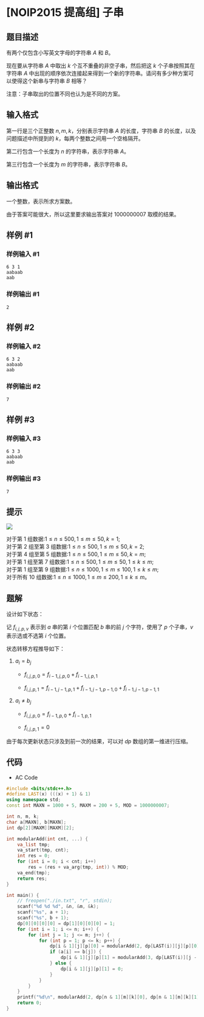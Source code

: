 # [NOIP2015 提高组] 子串

## 题目描述

有两个仅包含小写英文字母的字符串 $A$ 和 $B$。

现在要从字符串 $A$ 中取出 $k$ 个互不重叠的非空子串，然后把这 $k$ 个子串按照其在字符串 $A$ 中出现的顺序依次连接起来得到一个新的字符串。请问有多少种方案可以使得这个新串与字符串 $B$ 相等？

注意：子串取出的位置不同也认为是不同的方案。

## 输入格式

第一行是三个正整数 $n,m,k$，分别表示字符串 $A$ 的长度，字符串 $B$ 的长度，以及问题描述中所提到的 $k$，每两个整数之间用一个空格隔开。

第二行包含一个长度为 $n$ 的字符串，表示字符串 $A$。

第三行包含一个长度为 $m$ 的字符串，表示字符串 $B$。

## 输出格式

一个整数，表示所求方案数。

由于答案可能很大，所以这里要求输出答案对 $1000000007$ 取模的结果。

## 样例 #1

### 样例输入 #1

```
6 3 1
aabaab
aab
```

### 样例输出 #1

```
2
```

## 样例 #2

### 样例输入 #2

```
6 3 2
aabaab
aab
```

### 样例输出 #2

```
7
```

## 样例 #3

### 样例输入 #3

```
6 3 3
aabaab
aab
```

### 样例输出 #3

```
7
```

## 提示

![](https://cdn.luogu.com.cn/upload/pic/1830.png)

对于第 1 组数据:$1≤n≤500,1≤m≤50,k=1$;  
对于第 2 组至第 3 组数据:$1≤n≤500,1≤m≤50,k=2$;  
对于第 4 组至第 5 组数据:$1≤n≤500,1≤m≤50,k=m$;  
对于第 1 组至第 7 组数据:$1≤n≤500,1≤m≤50,1≤k≤m$;  
对于第 1 组至第 9 组数据:$1≤n≤1000,1≤m≤100,1≤k≤m$;  
对于所有 10 组数据:$1≤n≤1000,1≤m≤200,1≤k≤m$。

## 题解

设计如下状态：

记 $f_{i, j, p, v}$ 表示到 $a$ 串的第 $i$ 个位置匹配 $b$ 串的前 $j$ 个字符，使用了 $p$ 个子串，$v$ 表示选或不选第 $i$ 个位置。

状态转移方程推导如下：

1. $a_i = b_j$

   - $f_{i, j, p, 0} = f_{i - 1, j, p, 0} + f_{i - 1, j, p, 1}$

   - $f_{i, j, p, 1} = f_{i - 1, j - 1, p, 1} + f_{i - 1, j - 1, p - 1, 0} + f_{i - 1, j - 1, p - 1, 1}$

2. $a_i \neq b_j$

   - $f_{i, j, p, 0} = f_{i - 1, p, 0} + f_{i - 1, p, 1}$

   - $f_{i, j, p, 1} = 0$

由于每次更新状态只涉及到前一次的结果，可以对 $dp$ 数组的第一维进行压缩。

## 代码

- AC Code

```c++
#include <bits/stdc++.h>
#define LAST(x) (((x) + 1) & 1)
using namespace std;
const int MAXN = 1000 + 5, MAXM = 200 + 5, MOD = 1000000007;

int n, m, k;
char a[MAXN], b[MAXN];
int dp[2][MAXM][MAXM][2];

int modularAdd(int cnt, ...) {
    va_list tmp;
    va_start(tmp, cnt);
    int res = 0;
    for (int i = 0; i < cnt; i++)
        res = (res + va_arg(tmp, int)) % MOD;
    va_end(tmp);
    return res;
}

int main() {
    // freopen("./in.txt", "r", stdin);
    scanf("%d %d %d", &n, &m, &k);
    scanf("%s", a + 1);
    scanf("%s", b + 1);
    dp[0][0][0][0] = dp[1][0][0][0] = 1;
    for (int i = 1; i <= n; i++) {
        for (int j = 1; j <= m; j++) {
            for (int p = 1; p <= k; p++) {
                dp[i & 1][j][p][0] = modularAdd(2, dp[LAST(i)][j][p][0], dp[LAST(i)][j][p][1]);
                if (a[i] == b[j]) {
                    dp[i & 1][j][p][1] = modularAdd(3, dp[LAST(i)][j - 1][p][1], dp[LAST(i)][j - 1][p - 1][0], dp[LAST(i)][j - 1][p - 1][1]);
                } else {
                    dp[i & 1][j][p][1] = 0;
                }
            }
        }
    }
    printf("%d\n", modularAdd(2, dp[n & 1][m][k][0], dp[n & 1][m][k][1]));
    return 0;
}
```
